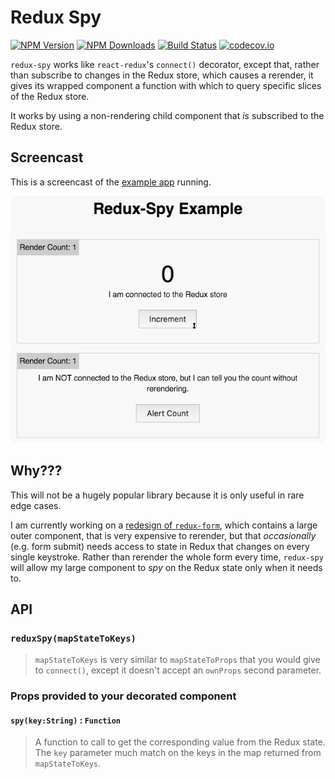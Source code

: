 # Redux Spy

[![NPM Version](https://img.shields.io/npm/v/redux-spy.svg?style=flat)](https://www.npmjs.com/package/redux-spy) 
[![NPM Downloads](https://img.shields.io/npm/dm/redux-spy.svg?style=flat)](https://www.npmjs.com/package/redux-spy)
[![Build Status](https://img.shields.io/travis/erikras/redux-spy/master.svg?style=flat)](https://travis-ci.org/erikras/redux-spy)
[![codecov.io](https://codecov.io/github/erikras/redux-spy/coverage.svg?branch=master)](https://codecov.io/github/erikras/redux-spy?branch=master)

`redux-spy` works like `react-redux`'s `connect()` decorator, except that, rather than subscribe 
to changes in the Redux store, which causes a rerender, it gives its wrapped component a function
with which to query specific slices of the Redux store.

It works by using a non-rendering child component that _is_ subscribed to the Redux store.

## Screencast

This is a screencast of the [example app](example) running.

![screencast](screencast.gif)

## Why???

This will not be a hugely popular library because it is only useful in rare edge cases.

I am currently working on a
[redesign of `redux-form`](https://github.com/erikras/redux-form/issues/726), 
which contains a large outer component, that is very expensive to rerender, but that
_occasionally_ (e.g. form submit) needs access to state in Redux that changes on every single
keystroke. Rather than rerender the whole form every time, `redux-spy` will allow my large
component to _spy_ on the Redux state only when it needs to.

## API

### `reduxSpy(mapStateToKeys)`

> `mapStateToKeys` is very similar to `mapStateToProps` that you would give to `connect()`, except 
it doesn't accept an `ownProps` second parameter.

### Props provided to your decorated component

#### `spy(key:String)` : `Function`

> A function to call to get the corresponding value from the Redux state. The `key` parameter much 
match on the keys in the map returned from `mapStateToKeys`.

